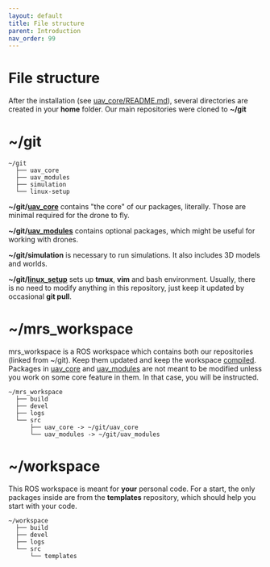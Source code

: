 ```yaml
---
layout: default
title: File structure
parent: Introduction
nav_order: 99
---
```


# File structure

After the installation (see [uav_core/README.md](https://mrs.felk.cvut.cz/gitlab/uav/uav_core)), several directories are created in your **home** folder. Our main repositories were cloned to **~/git**

# ~/git

```
~/git
  ├── uav_core
  ├── uav_modules
  ├── simulation
  └── linux-setup
```

**~/git/[uav_core](uav_core)** contains "the core" of our packages, literally.
Those are minimal required for the drone to fly.

**~/git/[uav_modules](uav_modules)** contains optional packages, which might be useful for working with drones.

**~/git/simulation** is necessary to run simulations. It also includes 3D models and worlds.

**~/git/[linux_setup](http://github.com/klaxalk/linux-setup)** sets up **tmux**, **vim** and bash environment.
Usually, there is no need to modify anything in this repository, just keep it updated by occasional **git pull**.

# ~/mrs_workspace

mrs_workspace is a ROS workspace which contains both our repositories (linked from ~/git).
Keep them updated and keep the workspace [compiled](how_to_compile).
Packages in [uav_core](uav_core) and [uav_modules](uav_modules) are not meant to be modified unless you work on some core feature in them.
In that case, you will be instructed.

```
~/mrs_workspace
  ├── build
  ├── devel
  ├── logs
  └── src
      ├── uav_core -> ~/git/uav_core
      └── uav_modules -> ~/git/uav_modules
```

# ~/workspace

This ROS workspace is meant for **your** personal code.
For a start, the only packages inside are from the **templates** repository, which should help you start with your code.

```
~/workspace
  ├── build
  ├── devel
  ├── logs
  └── src
      └── templates
```

